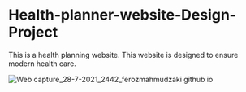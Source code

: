 # Health-planner-website-Design-Project
This is a health planning website. This website is designed to ensure modern health care.

![Web capture_28-7-2021_2442_ferozmahmudzaki github io](https://user-images.githubusercontent.com/71099757/127224760-ad938d8f-2ba6-48ac-948e-c499d07702af.jpeg)
